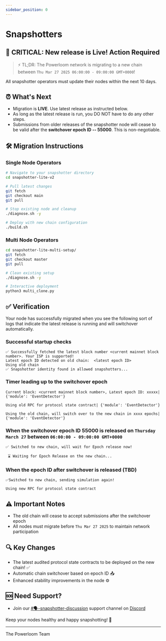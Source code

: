 ```yaml
---
sidebar_position: 0
---
```


# Snapshotters 

## 🚨 CRITICAL: New release is Live! Action Required

> ⚡️ TL;DR: The Powerloom network is migrating to a new chain between `Thu Mar 27 2025 06:00:00 - 09:00:00 GMT+0000`! 

All snapshotter operators must update their nodes within the next 10 days.

## ⏰ What's Next
- Migration is **LIVE**. Use latest release as instructed below. 
- As long as the latest release is run, you DO NOT have to do any other steps.
- Submissions from older releases of the snapshotter node will cease to be valid after the **switchover epoch ID -- 55000**. This is non-negotiable.

## 🛠️ Migration Instructions

### Single Node Operators
```bash
# Navigate to your snapshotter directory
cd snapshotter-lite-v2

# Pull latest changes
git fetch
git checkout main
git pull

# Stop existing node and cleanup
./diagnose.sh -y

# Deploy with new chain configuration
./build.sh
```

### Multi Node Operators
```bash
cd snapshotter-lite-multi-setup/
git fetch
git checkout master
git pull

# Clean existing setup
./diagnose.sh -y

# Interactive deployment
python3 multi_clone.py
```

## ✅ Verification
Your node has successfully migrated when you see the following sort of logs that indicate the latest release is running and will switchover automatically.

### Successful startup checks
```
✅ Successfully fetched the latest block number <current mainnet block number>. Your ISP is supported!
Latest epoch ID detected on old chain:  <latest epoch ID>
Using old chain
✅ Snapshotter identity found in allowed snapshotters...
```

### Timer leading up to the switchover epoch

```
Current block: <current mainnet block number>, Latest epoch ID: xxxxx| {'module': 'EventDetector'}

Using old RPC for protocol state contract| {'module': 'EventDetector'}

Using the old chain, will switch over to the new chain in xxxx epochs| {'module': 'EventDetector'}
```

### When the switchover epoch ID 55000 is released on `Thursday March 27` between `06:00:00 - 09:00:00 GMT+0000`

```
✅ Switched to new chain, will wait for Epoch release now!

 ⌛ Waiting for Epoch Release on the new chain...
```

### When the epoch ID after switchover is released **(TBD)**

```
✅Switched to new chain, sending simulation again!

Using new RPC for protocol state contract
```

## ⚠️ Important Notes
- The old chain will cease to accept submissions after the switchover epoch
- All nodes must migrate before `Thu Mar 27 2025` to maintain network participation

## 🔍 Key Changes
- The latest audited protocol state contracts to be deployed on the new chain! :white_check_mark:
- Automatic chain switchover based on epoch ID :outbox_tray:
- Enhanced stability improvements in the node :gear:


## 🆘 Need Support?
- Join our [#🗣-snapshotter-discussion](https://discord.com/channels/777248105636560948/1063022869040353300) support channel on [Discord](https://discord.com/invite/powerloom)

Keep your nodes healthy and happy snapshotting! 🚀

---
The Powerloom Team